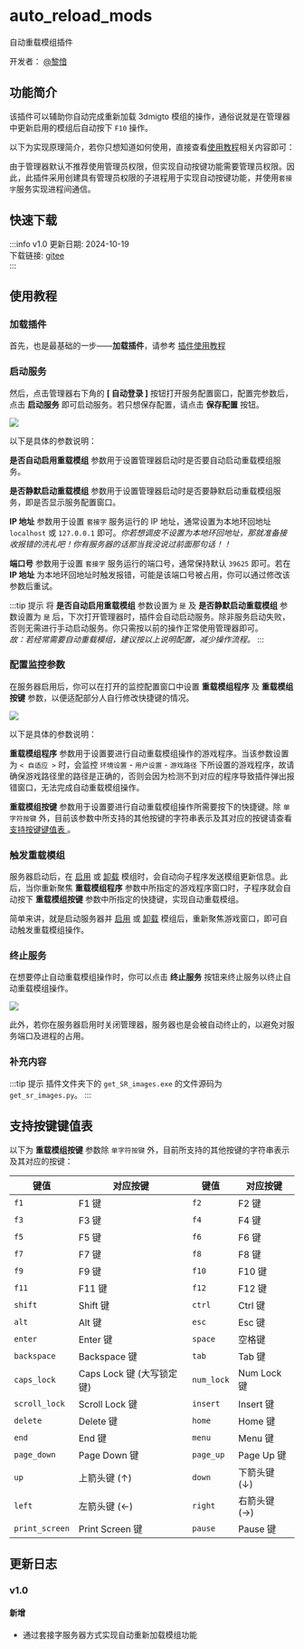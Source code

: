 # auto_reload_mods
自动重载模组插件

开发者： [@黎愔](/contribution)

## 功能简介

该插件可以辅助你自动完成重新加载 3dmigto 模组的操作，通俗说就是在管理器中更新启用的模组后自动按下 `F10` 操作。

以下为实现原理简介，若你只想知道如何使用，直接查看[使用教程](#使用教程)相关内容即可：

由于管理器默认不推荐使用管理员权限，但实现自动按键功能需要管理员权限。因此，此插件采用创建具有管理员权限的子进程用于实现自动按键功能，并使用`套接字`服务实现进程间通信。

## 快速下载

:::info v1.0
更新日期:  2024-10-19<br/>
下载链接: [gitee](https://gitee.com/ticca/d3dx-skin-manage/releases/download/plugins/auto_reload_mods.zip) <br/>
:::

## 使用教程

### 加载插件
首先，也是最基础的一步——**加载插件**，请参考 [插件使用教程](/help/tutorial-plugins)

### 启动服务
然后，点击管理器右下角的 **[ 自动登录 ]** 按钮打开服务配置窗口，配置完参数后，点击 **启动服务** 即可启动服务。若只想保存配置，请点击 **保存配置** 按钮。

![](/static/image/94bd1578.png)

以下是具体的参数说明：

**是否自动启用重载模组** 参数用于设置管理器启动时是否要自动启动重载模组服务。

**是否静默启动重载模组** 参数用于设置管理器启动时是否要静默启动重载模组服务，即是否显示服务配置窗口。

**IP 地址** 参数用于设置 `套接字` 服务运行的 IP 地址，通常设置为本地环回地址 `localhost` 或 `127.0.0.1` 即可。_<weaken>你若想调皮不设置为本地环回地址，那就准备接收报错的洗礼吧！你有服务器的话那当我没说过前面那句话！！</weaken>_ 

**端口号** 参数用于设置 `套接字` 服务运行的端口号，通常保持默认 `39625` 即可。若在 **IP 地址** 为本地环回地址时触发报错，可能是该端口号被占用，你可以通过修改该参数后重试。

:::tip 提示
将 **是否自动启用重载模组** 参数设置为 `是` 及 **是否静默启动重载模组** 参数设置为 `是` 后，下次打开管理器时，插件会自动启动服务。除非服务启动失败，否则无需进行手动启动服务。你只需按以前的操作正常使用管理器即可。<br />
_<weaken>故：若经常需要自动重载模组，建议按以上说明配置，减少操作流程。</weaken>_
:::

### 配置监控参数
在服务器启用后，你可以在打开的监控配置窗口中设置 **重载模组程序** 及 **重载模组按键** 参数，以便适配部分人自行修改快捷键的情况。

![](/static/image/71508bb8.png)

以下是具体的参数说明：

**重载模组程序** 参数用于设置要进行自动重载模组操作的游戏程序。当该参数设置为 `< 自适应 >` 时，会监控 `环境设置` - `用户设置` - `游戏路径` 下所设置的游戏程序，故请确保游戏路径里的路径是正确的，否则会因为检测不到对应的程序导致插件弹出报错窗口，无法完成自动重载模组操作。

**重载模组按键** 参数用于设置要进行自动重载模组操作所需要按下的快捷键。除 `单字符按键` 外，目前该参数中所支持的其他按键的字符串表示及其对应的按键请查看 [支持按键键值表
](#支持按键键值表)。                

### 触发重载模组
服务器启动后，在 [启用](/help/tutorial-modules#启用和切换模组) 或 [卸载](/help/tutorial-modules.html#卸载模组) 模组时，会自动向子程序发送模组更新信息。此后，当你重新聚焦 **重载模组程序** 参数中所指定的游戏程序窗口时，子程序就会自动按下 **重载模组按键** 参数中所指定的快捷键，实现自动重载模组。

简单来讲，就是启动服务器并 [启用](/help/tutorial-modules#启用和切换模组) 或 [卸载](/help/tutorial-modules.html#卸载模组) 模组后，重新聚焦游戏窗口，即可自动触发重载模组操作。

### 终止服务
在想要停止自动重载模组操作时，你可以点击 **终止服务** 按钮来终止服务以终止自动重载模组操作。

![](/static/image/0d568a5d.png)

此外，若你在服务器启用时关闭管理器，服务器也是会被自动终止的，以避免对服务端口及进程的占用。

### 补充内容
:::tip 提示
插件文件夹下的 `get_SR_images.exe` 的文件源码为 `get_sr_images.py`。
:::

## 支持按键键值表
以下为 **重载模组按键** 参数除 `单字符按键` 外，目前所支持的其他按键的字符串表示及其对应的按键：

| 键值 | 对应按键 | 键值 | 对应按键 |
|------|----------|------|----------|
| `f1` | F1 键   | `f2` | F2 键   |
| `f3` | F3 键   | `f4` | F4 键   |
| `f5` | F5 键   | `f6` | F6 键   |
| `f7` | F7 键   | `f8` | F8 键   |
| `f9` | F9 键   | `f10`| F10 键  |
| `f11`| F11 键  | `f12`| F12 键  |
| `shift`| Shift 键| `ctrl`| Ctrl 键 |
| `alt` | Alt 键  | `esc` | Esc 键  |
| `enter`| Enter 键| `space`| 空格键  |
| `backspace`| Backspace 键| `tab` | Tab 键  |
| `caps_lock`| Caps Lock 键 (大写锁定键)| `num_lock`| Num Lock 键 |
| `scroll_lock`| Scroll Lock 键| `insert`| Insert 键 |
| `delete`| Delete 键| `home` | Home 键 |
| `end` | End 键  | `menu` | Menu 键 |
| `page_down`| Page Down 键| `page_up`| Page Up 键 |
| `up`  | 上箭头键 (↑) | `down` | 下箭头键 (↓)|
| `left`| 左箭头键 (←) | `right`| 右箭头键 (→)|
| `print_screen`| Print Screen 键| `pause`| Pause 键 |
<!-- ## 视频教程链接

[基础功能教程]()

视频教程由 [@黎愔](/contribution) 录制和提供。 -->

## 更新日志

### v1.0
#### 新增
- 通过套接字服务器方式实现自动重新加载模组功能

